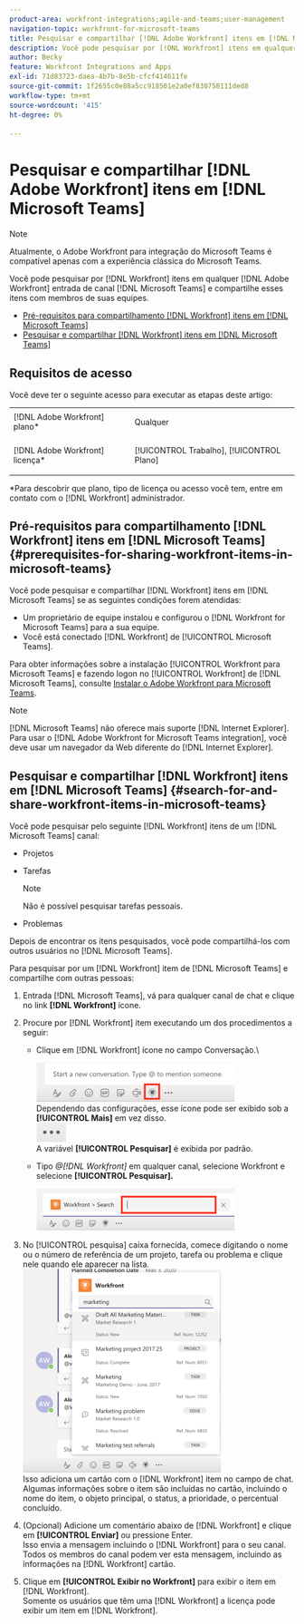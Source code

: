 ```yaml
---
product-area: workfront-integrations;agile-and-teams;user-management
navigation-topic: workfront-for-microsoft-teams
title: Pesquisar e compartilhar [!DNL Adobe Workfront] itens em [!DNL Microsoft Teams]
description: Você pode pesquisar por [!DNL Workfront] itens em qualquer [!DNL Adobe WorkfrontWorkfront] entrada de canal [!DNL Microsoft Teams] e compartilhe esses itens com membros de suas equipes.
author: Becky
feature: Workfront Integrations and Apps
exl-id: 71d83723-daea-4b7b-8e5b-cfcf414611fe
source-git-commit: 1f2655c0e88a5cc918501e2a0ef830758111ded8
workflow-type: tm+mt
source-wordcount: '415'
ht-degree: 0%

---
```


# Pesquisar e compartilhar [!DNL Adobe Workfront] itens em [!DNL Microsoft Teams]

>[!NOTE]
>
>Atualmente, o Adobe Workfront para integração do Microsoft Teams é compatível apenas com a experiência clássica do Microsoft Teams.

Você pode pesquisar por [!DNL Workfront] itens em qualquer [!DNL Adobe Workfront] entrada de canal [!DNL Microsoft Teams] e compartilhe esses itens com membros de suas equipes.

* [Pré-requisitos para compartilhamento [!DNL Workfront] itens em [!DNL Microsoft Teams]](#prerequisites-for-sharing-workfront-items-in-microsoft-teams-prerequisites-for-sharing-workfront-items-in-microsoft-teams)
* [Pesquisar e compartilhar [!DNL Workfront] itens em [!DNL Microsoft Teams]](#search-for-and-share-adobe-workfront-items-in-microsoft-teams)

## Requisitos de acesso

Você deve ter o seguinte acesso para executar as etapas deste artigo:

<table style="table-layout:auto"> 
 <col> 
 <col> 
 <tbody> 
  <tr> 
   <td role="rowheader">[!DNL Adobe Workfront] plano*</td> 
   <td> <p>Qualquer</p> </td> 
  </tr> 
  <tr> 
   <td role="rowheader">[!DNL Adobe Workfront] licença*</td> 
   <td> <p>[!UICONTROL Trabalho], [!UICONTROL Plano]</p> </td> 
  </tr> 
 </tbody> 
</table>

&#42;Para descobrir que plano, tipo de licença ou acesso você tem, entre em contato com o [!DNL Workfront] administrador.

## Pré-requisitos para compartilhamento [!DNL Workfront] itens em [!DNL Microsoft Teams] {#prerequisites-for-sharing-workfront-items-in-microsoft-teams}

Você pode pesquisar e compartilhar [!DNL Workfront] itens em [!DNL Microsoft Teams] se as seguintes condições forem atendidas:

* Um proprietário de equipe instalou e configurou o [!DNL Workfront for Microsoft Teams] para a sua equipe.
* Você está conectado [!DNL Workfront] de [!UICONTROL Microsoft Teams].

Para obter informações sobre a instalação [!UICONTROL Workfront para Microsoft Teams] e fazendo logon no [!UICONTROL Workfront] de [!DNL Microsoft Teams], consulte [Instalar o Adobe Workfront para Microsoft Teams](../../workfront-integrations-and-apps/using-workfront-with-microsoft-teams/install-workfront-ms-teams.md).

>[!NOTE]
>
>[!DNL Microsoft Teams] não oferece mais suporte [!DNL Internet Explorer]. Para usar o [!DNL Adobe Workfront for Microsoft Teams integration], você deve usar um navegador da Web diferente do [!DNL Internet Explorer].


## Pesquisar e compartilhar [!DNL Workfront] itens em [!DNL Microsoft Teams] {#search-for-and-share-workfront-items-in-microsoft-teams}

Você pode pesquisar pelo seguinte [!DNL Workfront] itens de um [!DNL Microsoft Teams] canal:

* Projetos
* Tarefas

  >[!NOTE]
  >
  >Não é possível pesquisar tarefas pessoais.

* Problemas

Depois de encontrar os itens pesquisados, você pode compartilhá-los com outros usuários no [!DNL Microsoft Teams].

Para pesquisar por um [!DNL Workfront] item de [!DNL Microsoft Teams] e compartilhe com outras pessoas:

1. Entrada [!DNL Microsoft Teams], vá para qualquer canal de chat e clique no link **[!DNL Workfront]** ícone.
1. Procure por [!DNL Workfront] item executando um dos procedimentos a seguir:

   * Clique em [!DNL Workfront] ícone no campo Conversação.\

     ![ms_team_workfront_pinned_icon_highlight.png](assets/ms-teams-workfront-pinned-icon-highlight-350x69.png)\
      Dependendo das configurações, esse ícone pode ser exibido sob a **[!UICONTROL Mais]** em vez disso.\
      ![more_icon.png](assets/more-icon-52x34.png)\
      A variável **[!UICONTROL Pesquisar]** é exibida por padrão.

   * Tipo *@[!DNL Workfront]* em qualquer canal, selecione Workfront e selecione **[!UICONTROL Pesquisar].**

     ![ms_team_search_from_command.png](assets/ms-teams-search-from-command-350x74.png)

1. No [!UICONTROL pesquisa] caixa fornecida, comece digitando o nome ou o número de referência de um projeto, tarefa ou problema e clique nele quando ele aparecer na lista.\
   ![ms_team_searching_for_items.png](assets/ms-teams-searching-for-items-350x359.png)\
   Isso adiciona um cartão com o [!DNL Workfront] item no campo de chat. Algumas informações sobre o item são incluídas no cartão, incluindo o nome do item, o objeto principal, o status, a prioridade, o percentual concluído.

1. (Opcional) Adicione um comentário abaixo de [!DNL Workfront] e clique em **[!UICONTROL Enviar]** ou pressione Enter.\
   Isso envia a mensagem incluindo o [!DNL Workfront] para o seu canal.\
   Todos os membros do canal podem ver esta mensagem, incluindo as informações na [!DNL Workfront] cartão.

1. Clique em **[!UICONTROL Exibir no Workfront]** para exibir o item em [!DNL Workfront].\
   Somente os usuários que têm uma [!DNL Workfront] a licença pode exibir um item em [!DNL Workfront].
